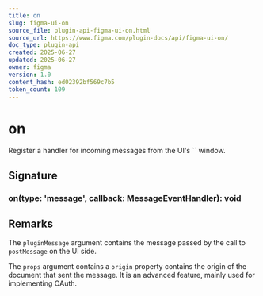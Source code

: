```yaml
---
title: on
slug: figma-ui-on
source_file: plugin-api-figma-ui-on.html
source_url: https://www.figma.com/plugin-docs/api/figma-ui-on/
doc_type: plugin-api
created: 2025-06-27
updated: 2025-06-27
owner: figma
version: 1.0
content_hash: ed02392bf569c7b5
token_count: 109
---
```

# on

Register a handler for incoming messages from the UI's `` window.

## Signature

### on(type: 'message', callback: MessageEventHandler): void

## Remarks

The `pluginMessage` argument contains the message passed by the call to `postMessage` on the UI side.

The `props` argument contains a `origin` property contains the origin of the document that sent the message. It is an advanced feature, mainly used for implementing OAuth.